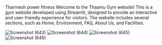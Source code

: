 Tharmesh power fitness
Welcome to the Thaamu Gym website! This is a gym website developed using Streamlit, designed to provide an interactive and user-friendly experience for visitors. The website includes several sections, such as Home, Environment, FAQ, About Us, and Facilities.

![Screenshot (643)](https://github.com/user-attachments/assets/ea4098b1-b60f-4e47-8805-c9a2f59e6ba1)
![Screenshot (644)](https://github.com/user-attachments/assets/d8e8f33b-f508-4319-bbbc-48660d87d722)
![Screenshot (645)](https://github.com/user-attachments/assets/f7d1ac6e-edad-422a-a939-aa6d210bde37)
![Screenshot (646)](https://github.com/user-attachments/assets/77cbe328-ddde-4e1a-bbaa-314f31a14f88)
